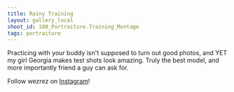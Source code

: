 ```yaml
---
title: Rainy Training
layout: gallery_local
shoot_id: 100_Portraiture.Training_Montage
tags: portraiture
---
```


Practicing with your buddy isn't supposed to turn out good photos, and YET my girl Georgia makes test shots look amazing. Truly the best model, and more importantly friend a guy can ask for. 

Follow wezrez on [Instagram](https://www.instagram.com/wezrez)!

